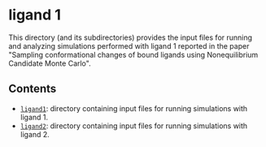 # ligand 1
This directory (and its subdirectories) provides the input files for running and analyzing simulations performed with ligand 1 reported in the paper "Sampling conformational changes of bound ligands using Nonequilibrium Candidate Monte Carlo".

## Contents

- [`ligand1`](ligand1): directory containing input files for running simulations with ligand 1.
- [`ligand2`](ligand2): directory containing input files for running simulations with ligand 2.

